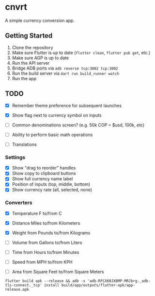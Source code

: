 # cnvrt

A simple currency conversion app.


## Getting Started

1. Clone the repository
2. Make sure Flutter is up to date (`flutter clean`, `flutter pub get`, etc.)
3. Make sure AGP is up to date
4. Run the API server
5. Bridge ADB ports via `adb reverse tcp:3002 tcp:3002`
6. Run the build server via `dart run build_runner watch`
7. Run the app


## TODO

* [x] Remember theme preference for subsequent launches
* [x] Show flag next to currency symbol on inputs
* [ ] Common denominations screen? (e.g. 50k COP = $usd, 100k, etc)
* [ ] Ability to perform basic math operations
* [ ] Translations


### Settings

* [x] Show "drag to reorder" handles
* [x] Show copy to clipboard buttons
* [x] Show full currency name label
* [x] Position of inputs (top, middle, bottom)
* [x] Show currency rate (all, selected, none)

### Converters

* [x] Temperature F to/from C
* [x] Distance Miles to/from Kilometers
* [x] Weight from Pounds to/from Kilograms
* [ ] Volume from Gallons to/from Liters
* [ ] Time from Hours to/from Minutes
* [ ] Speed from MPH to/from KPH
* [ ] Area from Square Feet to/from Square Meters


`flutter build apk --release && adb -s 'adb-RFCX60JX8MP-MRJbrg._adb-tls-connect._tcp' install build/app/outputs/flutter-apk/app-release.apk`